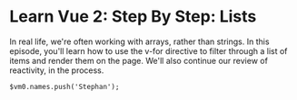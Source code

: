 # Learn Vue 2: Step By Step: Lists

In real life, we're often working with arrays, rather than strings. In this episode, you'll learn how to use the v-for directive to filter through a list of items and render them on the page. We'll also continue our review of reactivity, in the process.


```
$vm0.names.push('Stephan');
```
